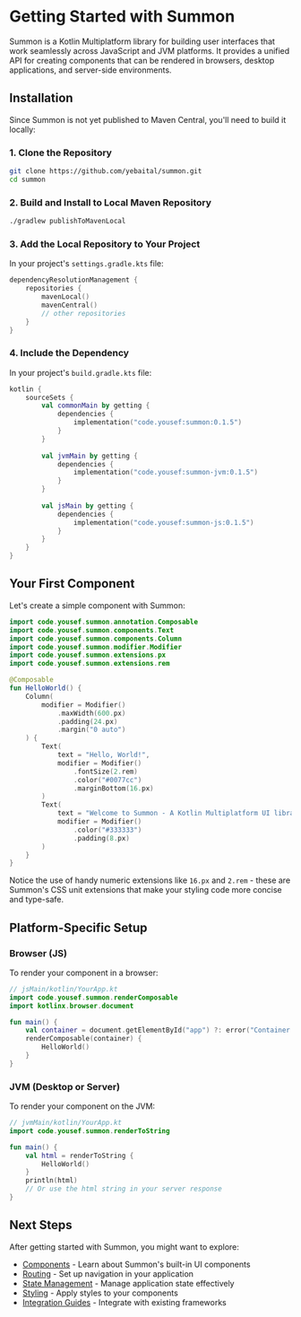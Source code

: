 # Getting Started with Summon

Summon is a Kotlin Multiplatform library for building user interfaces that work seamlessly across JavaScript and JVM platforms. It provides a unified API for creating components that can be rendered in browsers, desktop applications, and server-side environments.

## Installation

Since Summon is not yet published to Maven Central, you'll need to build it locally:

### 1. Clone the Repository

```bash
git clone https://github.com/yebaital/summon.git
cd summon
```

### 2. Build and Install to Local Maven Repository

```bash
./gradlew publishToMavenLocal
```

### 3. Add the Local Repository to Your Project

In your project's `settings.gradle.kts` file:

```kotlin
dependencyResolutionManagement {
    repositories {
        mavenLocal()
        mavenCentral()
        // other repositories
    }
}
```

### 4. Include the Dependency

In your project's `build.gradle.kts` file:

```kotlin
kotlin {
    sourceSets {
        val commonMain by getting {
            dependencies {
                implementation("code.yousef:summon:0.1.5")
            }
        }
        
        val jvmMain by getting {
            dependencies {
                implementation("code.yousef:summon-jvm:0.1.5")
            }
        }
        
        val jsMain by getting {
            dependencies {
                implementation("code.yousef:summon-js:0.1.5")
            }
        }
    }
}
```

## Your First Component

Let's create a simple component with Summon:

```kotlin
import code.yousef.summon.annotation.Composable
import code.yousef.summon.components.Text
import code.yousef.summon.components.Column
import code.yousef.summon.modifier.Modifier
import code.yousef.summon.extensions.px
import code.yousef.summon.extensions.rem

@Composable
fun HelloWorld() {
    Column(
        modifier = Modifier()
            .maxWidth(600.px)
            .padding(24.px)
            .margin("0 auto")
    ) {
        Text(
            text = "Hello, World!",
            modifier = Modifier()
                .fontSize(2.rem)
                .color("#0077cc")
                .marginBottom(16.px)
        )
        Text(
            text = "Welcome to Summon - A Kotlin Multiplatform UI library!",
            modifier = Modifier()
                .color("#333333")
                .padding(8.px)
        )
    }
}
```

Notice the use of handy numeric extensions like `16.px` and `2.rem` - these are Summon's CSS unit extensions that make your styling code more concise and type-safe.

## Platform-Specific Setup

### Browser (JS)

To render your component in a browser:

```kotlin
// jsMain/kotlin/YourApp.kt
import code.yousef.summon.renderComposable
import kotlinx.browser.document

fun main() {
    val container = document.getElementById("app") ?: error("Container not found")
    renderComposable(container) {
        HelloWorld()
    }
}
```

### JVM (Desktop or Server)

To render your component on the JVM:

```kotlin
// jvmMain/kotlin/YourApp.kt
import code.yousef.summon.renderToString

fun main() {
    val html = renderToString {
        HelloWorld()
    }
    println(html)
    // Or use the html string in your server response
}
```

## Next Steps

After getting started with Summon, you might want to explore:

- [Components](./components.md) - Learn about Summon's built-in UI components
- [Routing](./routing.md) - Set up navigation in your application
- [State Management](./state-management.md) - Manage application state effectively
- [Styling](./styling.md) - Apply styles to your components
- [Integration Guides](./integration-guides.md) - Integrate with existing frameworks 